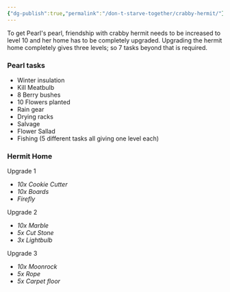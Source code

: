 ```yaml
---
{"dg-publish":true,"permalink":"/don-t-starve-together/crabby-hermit/"}
---
```


To get Pearl's pearl, friendship with crabby hermit needs to be increased to level 10 and her home has to be completely upgraded. Upgrading the hermit home completely gives three levels; so 7 tasks beyond that is required.

### Pearl tasks
* Winter insulation
* Kill Meatbulb
* 8 Berry bushes
* 10 Flowers planted
* Rain gear
* Drying racks
* Salvage
* Flower Sallad
* Fishing (5 different tasks all giving one level each)

### Hermit Home
Upgrade 1
* *10x Cookie Cutter*
* *10x Boards*
* *Firefly*

Upgrade 2
* *10x Marble*
* *5x Cut Stone*
* *3x Lightbulb*

Upgrade 3
* *10x Moonrock*
* *5x Rope*
* *5x Carpet floor*